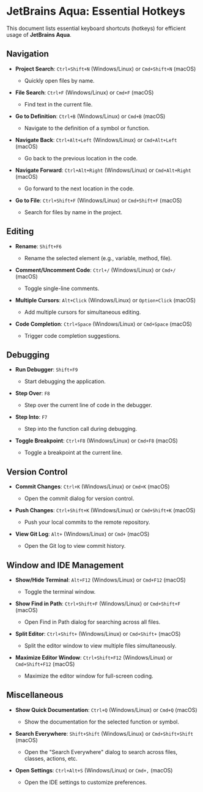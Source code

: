 # JetBrains Aqua: Essential Hotkeys

This document lists essential keyboard shortcuts (hotkeys) for efficient usage of **JetBrains Aqua**.

## Navigation

- **Project Search**: `Ctrl+Shift+N` (Windows/Linux) or `Cmd+Shift+N` (macOS)
    - Quickly open files by name.

- **File Search**: `Ctrl+F` (Windows/Linux) or `Cmd+F` (macOS)
    - Find text in the current file.

- **Go to Definition**: `Ctrl+B` (Windows/Linux) or `Cmd+B` (macOS)
    - Navigate to the definition of a symbol or function.

- **Navigate Back**: `Ctrl+Alt+Left` (Windows/Linux) or `Cmd+Alt+Left` (macOS)
    - Go back to the previous location in the code.

- **Navigate Forward**: `Ctrl+Alt+Right` (Windows/Linux) or `Cmd+Alt+Right` (macOS)
    - Go forward to the next location in the code.

- **Go to File**: `Ctrl+Shift+F` (Windows/Linux) or `Cmd+Shift+F` (macOS)
    - Search for files by name in the project.

## Editing

- **Rename**: `Shift+F6`
    - Rename the selected element (e.g., variable, method, file).

- **Comment/Uncomment Code**: `Ctrl+/` (Windows/Linux) or `Cmd+/` (macOS)
    - Toggle single-line comments.

- **Multiple Cursors**: `Alt+Click` (Windows/Linux) or `Option+Click` (macOS)
    - Add multiple cursors for simultaneous editing.

- **Code Completion**: `Ctrl+Space` (Windows/Linux) or `Cmd+Space` (macOS)
    - Trigger code completion suggestions.

## Debugging

- **Run Debugger**: `Shift+F9`
    - Start debugging the application.

- **Step Over**: `F8`
    - Step over the current line of code in the debugger.

- **Step Into**: `F7`
    - Step into the function call during debugging.

- **Toggle Breakpoint**: `Ctrl+F8` (Windows/Linux) or `Cmd+F8` (macOS)
    - Toggle a breakpoint at the current line.

## Version Control

- **Commit Changes**: `Ctrl+K` (Windows/Linux) or `Cmd+K` (macOS)
    - Open the commit dialog for version control.

- **Push Changes**: `Ctrl+Shift+K` (Windows/Linux) or `Cmd+Shift+K` (macOS)
    - Push your local commits to the remote repository.

- **View Git Log**: `Alt+` (Windows/Linux) or `Cmd+` (macOS)
    - Open the Git log to view commit history.

## Window and IDE Management

- **Show/Hide Terminal**: `Alt+F12` (Windows/Linux) or `Cmd+F12` (macOS)
    - Toggle the terminal window.

- **Show Find in Path**: `Ctrl+Shift+F` (Windows/Linux) or `Cmd+Shift+F` (macOS)
    - Open Find in Path dialog for searching across all files.

- **Split Editor**: `Ctrl+Shift+` (Windows/Linux) or `Cmd+Shift+` (macOS)
    - Split the editor window to view multiple files simultaneously.

- **Maximize Editor Window**: `Ctrl+Shift+F12` (Windows/Linux) or `Cmd+Shift+F12` (macOS)
    - Maximize the editor window for full-screen coding.

## Miscellaneous

- **Show Quick Documentation**: `Ctrl+Q` (Windows/Linux) or `Cmd+Q` (macOS)
    - Show the documentation for the selected function or symbol.

- **Search Everywhere**: `Shift+Shift` (Windows/Linux) or `Cmd+Shift+Shift` (macOS)
    - Open the "Search Everywhere" dialog to search across files, classes, actions, etc.

- **Open Settings**: `Ctrl+Alt+S` (Windows/Linux) or `Cmd+,` (macOS)
    - Open the IDE settings to customize preferences.
